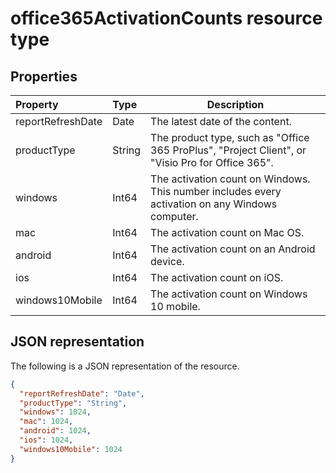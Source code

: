 # office365ActivationCounts resource type

## Properties

| Property          | Type   | Description                              |
| :---------------- | :----- | ---------------------------------------- |
| reportRefreshDate | Date   | The latest date of the content.          |
| productType       | String | The product type, such as "Office 365 ProPlus", "Project Client", or "Visio Pro for Office 365". |
| windows           | Int64  | The activation count on Windows. This number includes every activation on any Windows computer. |
| mac               | Int64  | The activation count on Mac OS.          |
| android           | Int64  | The activation count on an Android device.  |
| ios               | Int64  | The activation count on iOS.             |
| windows10Mobile   | Int64  | The activation count on Windows 10 mobile. |

## JSON representation

The following is a JSON representation of the resource.

<!-- {
  "blockType": "resource",
  "@odata.type": "microsoft.graph.office365ActivationCounts"
} -->

```json
{
  "reportRefreshDate": "Date", 
  "productType": "String", 
  "windows": 1024, 
  "mac": 1024, 
  "android": 1024, 
  "ios": 1024, 
  "windows10Mobile": 1024
}
```
